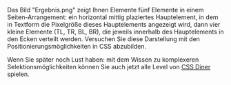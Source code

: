 Das Bild "Ergebnis.png" zeigt Ihnen Elemente fünf Elemente in einem Seiten-Arrangement: ein horizontal mittig plaziertes Hauptelement, in dem in Textform die Pixelgröße dieses Hauptelements angezeigt wird, dann vier kleine Elemente (TL, TR, BL, BR), die jeweils innerhalb des Hauptelements in den Ecken verteilt werden. Versuchen Sie diese Darstellung mit den Positionierungsmöglichkeiten in CSS abzubilden.



Wenn Sie später noch Lust haben: mit dem Wissen zu komplexeren Selektionsmöglichkeiten können Sie auch jetzt alle Level von [CSS Diner](https://flukeout.github.io) spielen.

